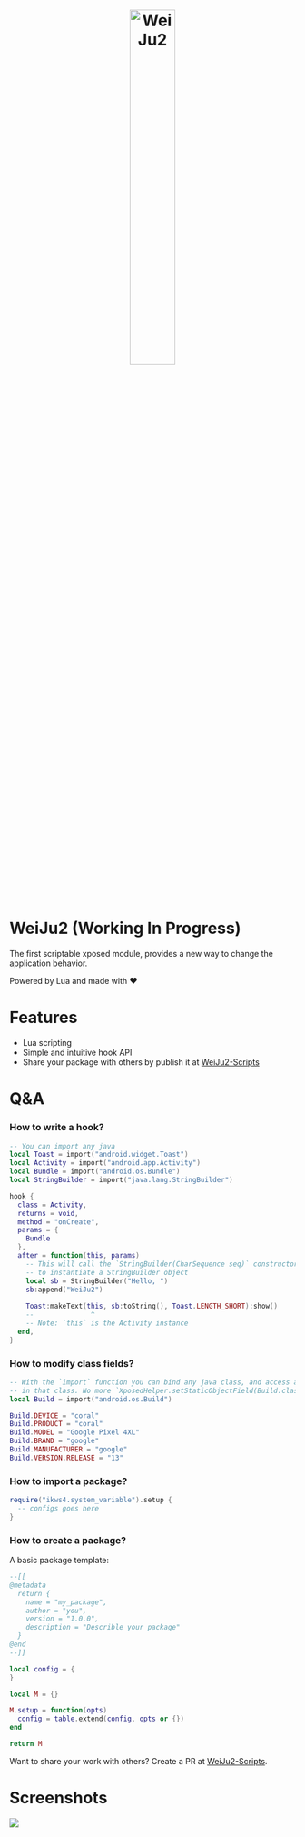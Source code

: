 <h1 align="center">
  <img src="https://user-images.githubusercontent.com/47056144/184537284-b7328b15-3836-4d28-b110-321731609b73.png" width="40%" alt="WeiJu2" />
</h1>


# WeiJu2 (Working In Progress)

The first scriptable xposed module, provides a new way to change the application behavior.

Powered by Lua and made with ♥


# Features

- Lua scripting
- Simple and intuitive hook API
- Share your package with others by publish it at [WeiJu2-Scripts](https://github.com/ikws4/WeiJu2-Scripts)

# Q&A

### How to write a hook?

```lua
-- You can import any java
local Toast = import("android.widget.Toast")
local Activity = import("android.app.Activity")
local Bundle = import("android.os.Bundle")
local StringBuilder = import("java.lang.StringBuilder")

hook {
  class = Activity,
  returns = void,
  method = "onCreate",
  params = {
    Bundle
  },
  after = function(this, params)
    -- This will call the `StringBuilder(CharSequence seq)` constructor
    -- to instantiate a StringBuilder object
    local sb = StringBuilder("Hello, ")
    sb:append("WeiJu2")
  
    Toast:makeText(this, sb:toString(), Toast.LENGTH_SHORT):show()
    --              ^
    -- Note: `this` is the Activity instance
  end,
}
```


### How to modify class fields?

```lua
-- With the `import` function you can bind any java class, and access all the fields and methods that defined
-- in that class. No more `XposedHelper.setStaticObjectField(Build.class, "DEVICE", "coral")` much cleaner!
local Build = import("android.os.Build")

Build.DEVICE = "coral"
Build.PRODUCT = "coral"
Build.MODEL = "Google Pixel 4XL"
Build.BRAND = "google"
Build.MANUFACTURER = "google"
Build.VERSION.RELEASE = "13"
```


### How to import a package?

```lua
require("ikws4.system_variable").setup {
  -- configs goes here
}
```


### How to create a package?

A basic package template:

```lua
--[[ 
@metadata
  return {
    name = "my_package",
    author = "you",
    version = "1.0.0",
    description = "Describle your package"
  }
@end
--]]

local config = {
}

local M = {}

M.setup = function(opts)
  config = table.extend(config, opts or {})
end

return M
```

Want to share your work with others? Create a PR at [WeiJu2-Scripts](https://github.com/ikws4/WeiJu2-Scripts).


# Screenshots

<img src="https://user-images.githubusercontent.com/47056144/183251553-9dce66f7-953c-45b9-b741-0ae8e0b567af.png" />
